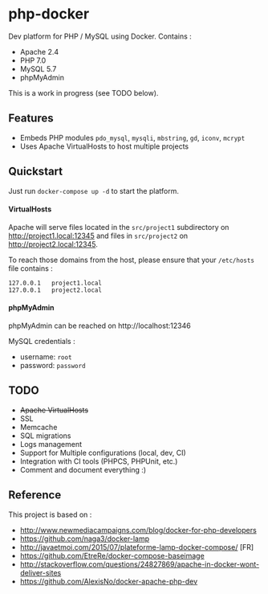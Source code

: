 # php-docker
Dev platform for PHP / MySQL using Docker. Contains :

* Apache 2.4
* PHP 7.0
* MySQL 5.7
* phpMyAdmin

This is a work in progress (see TODO below).

## Features
* Embeds PHP modules `pdo_mysql`, `mysqli`, `mbstring`, `gd`, `iconv`, `mcrypt`
* Uses Apache VirtualHosts to host multiple projects

## Quickstart

Just run `docker-compose up -d` to start the platform.


#### VirtualHosts
Apache will serve files located in the `src/project1` subdirectory on http://project1.local:12345 and files in `src/project2` on http://project2.local:12345.

To reach those domains from the host, please ensure that your `/etc/hosts` file contains :

```
127.0.0.1   project1.local
127.0.0.1   project2.local
```

#### phpMyAdmin

phpMyAdmin can be reached on http://localhost:12346

MySQL credentials :
* username: `root`
* password: `password`

## TODO

* ~~Apache VirtualHosts~~
* SSL
* Memcache
* SQL migrations
* Logs management
* Support for Multiple configurations (local, dev, CI)
* Integration with CI tools (PHPCS, PHPUnit, etc.)
* Comment and document everything :)

## Reference

This project is based on :
* http://www.newmediacampaigns.com/blog/docker-for-php-developers
* https://github.com/naga3/docker-lamp
* http://javaetmoi.com/2015/07/plateforme-lamp-docker-compose/ [FR]
* https://github.com/EtreRe/docker-compose-baseimage
* http://stackoverflow.com/questions/24827869/apache-in-docker-wont-deliver-sites
* https://github.com/AlexisNo/docker-apache-php-dev
